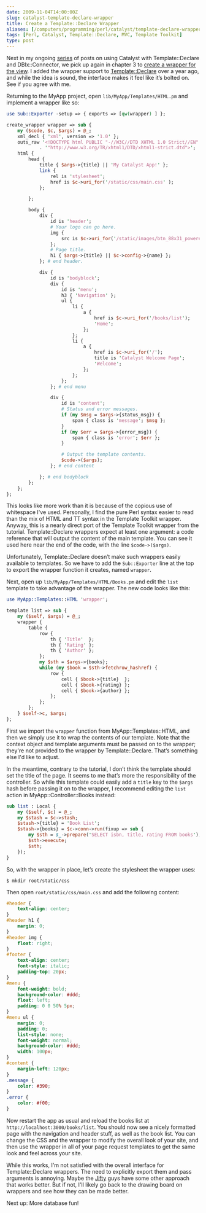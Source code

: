 ```yaml
--- 
date: 2009-11-04T14:00:00Z
slug: catalyst-template-declare-wrapper
title: Create a Template::Declare Wrapper
aliases: [/computers/programming/perl/catalyst/template-declare-wrapper.html]
tags: [Perl, Catalyst, Template::Declare, MVC, Template Toolkit]
type: post
---
```


Next in my ongoing [series] of posts on using Catalyst with Template::Declare
and DBIx::Connector, we pick up again in chapter 3 to [create a wrapper for the
view]. I added the wrapper support to [Template::Declare] over a year ago, and
while the idea is sound, the interface makes it feel like it’s bolted on. See if
you agree with me.

Returning to the MyApp project, open `lib/MyApp/Templates/HTML.pm` and implement
a wrapper like so:

```perl
use Sub::Exporter -setup => { exports => [qw(wrapper) ] };

create_wrapper wrapper => sub {
    my ($code, $c, $args) = @_;
    xml_decl { 'xml', version => '1.0' };
    outs_raw '<!DOCTYPE html PUBLIC "-//W3C//DTD XHTML 1.0 Strict//EN" '
            . '"http://www.w3.org/TR/xhtml1/DTD/xhtml1-strict.dtd">';
    html {
        head {
            title { $args->{title} || 'My Catalyst App!' };
            link {
                rel is 'stylesheet';
                href is $c->uri_for('/static/css/main.css' );
            };

        };

        body {
            div {
                id is 'header';
                # Your logo can go here.
                img {
                    src is $c->uri_for('/static/images/btn_88x31_powered.png');
                };
                # Page title.
                h1 { $args->{title} || $c->config->{name} };
            }; # end header.

            div {
                id is 'bodyblock';
                div {
                    id is 'menu';
                    h3 { 'Navigation' };
                    ul {
                        li {
                            a {
                                href is $c->uri_for('/books/list');
                                'Home';
                            };
                        };
                        li {
                            a {
                                href is $c->uri_for('/');
                                title is 'Catalyst Welcome Page';
                                'Welcome';
                            };
                        };
                    };
                }; # end menu

                div {
                    id is 'content';
                    # Status and error messages.
                    if (my $msg = $args->{status_msg}) {
                        span { class is 'message'; $msg };
                    }
                    if (my $err = $args->{error_msg}) {
                        span { class is 'error'; $err };
                    }

                    # Output the template contents.
                    $code->($args);
                }; # end content

            }; # end bodyblock
        };
    };
};
```

This looks like more work than it is because of the copious use of whitespace
I've used. Personally, I find the pure Perl syntax easier to read than the mix
of HTML and TT syntax in the Template Toolkit wrapper. Anyway, this is a nearly
direct port of the Template Toolkit wrapper from the tutorial. Template::Declare
wrappers expect at least one argument: a code reference that will output the
content of the main template. You can see it used here near the end of the code,
with the line `$code->($args)`.

Unfortunately, Template::Declare doesn’t make such wrappers easily available to
templates. So we have to add the `Sub::Exporter` line at the top to export the
wrapper function it creates, named `wrapper`.

Next, open up `lib/MyApp/Templates/HTML/Books.pm` and edit the `list` template
to take advantage of the wrapper. The new code looks like this:

```perl
use MyApp::Templates::HTML 'wrapper';

template list => sub {
    my ($self, $args) = @_;
    wrapper {
        table {
            row {
                th { 'Title'  };
                th { 'Rating' };
                th { 'Author' };
            };
            my $sth = $args->{books};
            while (my $book = $sth->fetchrow_hashref) {
                row {
                    cell { $book->{title}  };
                    cell { $book->{rating} };
                    cell { $book->{author} };
                };
            };
        };
    } $self->c, $args;
};
```

First we import the `wrapper` function from MyApp::Templates::HTML, and then we
simply use it to wrap the contents of our template. Note that the context object
and template arguments must be passed on to the wrapper; they're not provided to
the wrapper by Template::Declare. That’s something else I'd like to adjust.

In the meantime, contrary to the tutorial, I don’t think the template should set
the title of the page. It seems to me that’s more the responsibility of the
controller. So while this template could easily add a `title` key to the `$args`
hash before passing it on to the wrapper, I recommend editing the `list` action
in MyApp::Controller::Books instead:

```perl
sub list : Local {
    my ($self, $c) = @_;
    my $stash = $c->stash;
    $stash->{title} = 'Book List';
    $stash->{books} = $c->conn->run(fixup => sub {
        my $sth = $_->prepare('SELECT isbn, title, rating FROM books');
        $sth->execute;
        $sth;
    });
}
```

So, with the wrapper in place, let’s create the stylesheet the wrapper uses:

    $ mkdir root/static/css

Then open `root/static/css/main.css` and add the following content:

``` css
#header {
    text-align: center;
}
#header h1 {
    margin: 0;
}
#header img {
    float: right;
}
#footer {
    text-align: center;
    font-style: italic;
    padding-top: 20px;
}
#menu {
    font-weight: bold;
    background-color: #ddd;
    float: left;
    padding: 0 0 50% 5px;
}
#menu ul {
    margin: 0;
    padding: 0;
    list-style: none;
    font-weight: normal;
    background-color: #ddd;
    width: 100px;
}
#content {
    margin-left: 120px;
}
.message {
    color: #390;
}
.error {
    color: #f00;
}
```

Now restart the app as usual and reload the books list at
`http://localhost:3000/books/list`. You should now see a nicely formatted page
with the navigation and header stuff, as well as the book list. You can change
the CSS and the wrapper to modify the overall look of your site, and then use
the wrapper in all of your page request templates to get the same look and feel
across your site.

While this works, I'm not satisfied with the overall interface for
Template::Declare wrappers. The need to explicitly export them and pass
arguments is annoying. Maybe the [Jifty] guys have some other approach that
works better. But if not, I'll likely go back to the drawing board on wrappers
and see how they can be made better.

Next up: More database fun!

  [series]: /tags/catalyst/ "Just a Theory: “Catalyst”"
  [create a wrapper for the view]: http://search.cpan.org/perldoc?Catalyst::Manual::Tutorial::03_MoreCatalystBasics#CREATE_A_WRAPPER_FOR_THE_VIEW
    "Catalyst Tutorial - Chapter 3: More Catalyst Application Development Basics"
  [Template::Declare]: http://search.cpan.org/perldoc?Template::Declare
    "Template::Declare on CPAN"
  [Jifty]: http://jifty.org/
